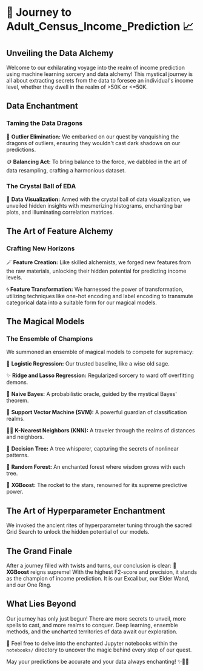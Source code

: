 # 🚀 Journey to Adult_Census_Income_Prediction 📈

## Unveiling the Data Alchemy

Welcome to our exhilarating voyage into the realm of income prediction using machine learning sorcery and data alchemy! This mystical journey is all about extracting secrets from the data to foresee an individual's income level, whether they dwell in the realm of >50K or <=50K.

## Data Enchantment

### Taming the Data Dragons

🐉 **Outlier Elimination:** We embarked on our quest by vanquishing the dragons of outliers, ensuring they wouldn't cast dark shadows on our predictions.

🪙 **Balancing Act:** To bring balance to the force, we dabbled in the art of data resampling, crafting a harmonious dataset.

### The Crystal Ball of EDA

🔮 **Data Visualization:** Armed with the crystal ball of data visualization, we unveiled hidden insights with mesmerizing histograms, enchanting bar plots, and illuminating correlation matrices.

## The Art of Feature Alchemy

### Crafting New Horizons

🪄 **Feature Creation:** Like skilled alchemists, we forged new features from the raw materials, unlocking their hidden potential for predicting income levels.

🌀 **Feature Transformation:** We harnessed the power of transformation, utilizing techniques like one-hot encoding and label encoding to transmute categorical data into a suitable form for our magical models.

## The Magical Models

### The Ensemble of Champions

We summoned an ensemble of magical models to compete for supremacy:

🌟 **Logistic Regression:** Our trusted baseline, like a wise old sage.

✨ **Ridge and Lasso Regression:** Regularized sorcery to ward off overfitting demons.

🌌 **Naive Bayes:** A probabilistic oracle, guided by the mystical Bayes' theorem.

🌠 **Support Vector Machine (SVM):** A powerful guardian of classification realms.

🧙‍♂️ **K-Nearest Neighbors (KNN):** A traveler through the realms of distances and neighbors.

🌳 **Decision Tree:** A tree whisperer, capturing the secrets of nonlinear patterns.

🌲 **Random Forest:** An enchanted forest where wisdom grows with each tree.

🚀 **XGBoost:** The rocket to the stars, renowned for its supreme predictive power.

## The Art of Hyperparameter Enchantment

We invoked the ancient rites of hyperparameter tuning through the sacred Grid Search to unlock the hidden potential of our models.

## The Grand Finale

After a journey filled with twists and turns, our conclusion is clear: 🚀 **XGBoost** reigns supreme! With the highest F2-score and precision, it stands as the champion of income prediction. It is our Excalibur, our Elder Wand, and our One Ring.

## What Lies Beyond

Our journey has only just begun! There are more secrets to unveil, more spells to cast, and more realms to conquer. Deep learning, ensemble methods, and the uncharted territories of data await our exploration.

📜 Feel free to delve into the enchanted Jupyter notebooks within the `notebooks/` directory to uncover the magic behind every step of our quest.

May your predictions be accurate and your data always enchanting! ✨🔮🌟

